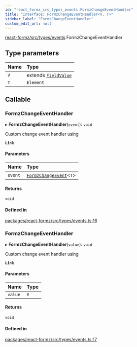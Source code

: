 ```yaml
---
id: "react_formz_src_types_events.FormzChangeEventHandler"
title: "Interface: FormzChangeEventHandler<V, T>"
sidebar_label: "FormzChangeEventHandler"
custom_edit_url: null
---
```


[react-formz/src/types/events](../modules/react_formz_src_types_events.md).FormzChangeEventHandler

## Type parameters

| Name | Type |
| :------ | :------ |
| `V` | extends [`FieldValue`](../modules/react_formz_src_types_field.md#fieldvalue) |
| `T` | `Element` |

## Callable

### FormzChangeEventHandler

▸ **FormzChangeEventHandler**(`event`): `void`

Custom change event handler using

**`Link`**

#### Parameters

| Name | Type |
| :------ | :------ |
| `event` | [`FormzChangeEvent`](react_formz_src_types_events.FormzChangeEvent.md)<`T`\> |

#### Returns

`void`

#### Defined in

[packages/react-formz/src/types/events.ts:16](https://github.com/ZerryStack/react-formz/blob/main/packages/react-formz/src/types/events.ts#L16)

### FormzChangeEventHandler

▸ **FormzChangeEventHandler**(`value`): `void`

Custom change event handler using

**`Link`**

#### Parameters

| Name | Type |
| :------ | :------ |
| `value` | `V` |

#### Returns

`void`

#### Defined in

[packages/react-formz/src/types/events.ts:17](https://github.com/ZerryStack/react-formz/blob/main/packages/react-formz/src/types/events.ts#L17)
